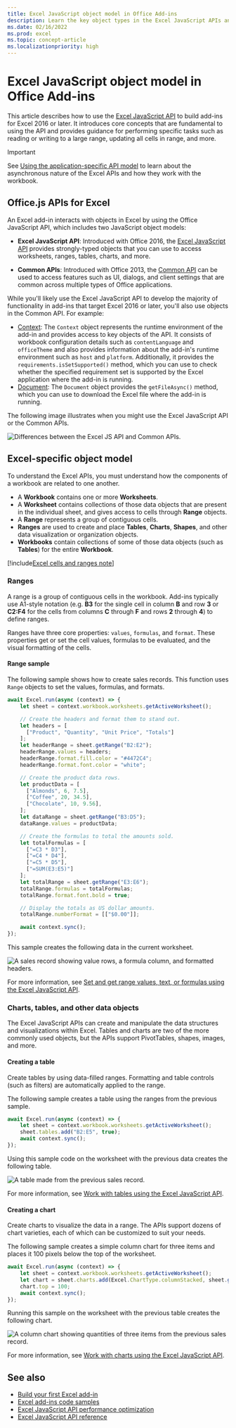 ```yaml
---
title: Excel JavaScript object model in Office Add-ins
description: Learn the key object types in the Excel JavaScript APIs and how to use them to build add-ins for Excel.
ms.date: 02/16/2022
ms.prod: excel
ms.topic: concept-article
ms.localizationpriority: high
---
```


# Excel JavaScript object model in Office Add-ins

This article describes how to use the [Excel JavaScript API](../reference/overview/excel-add-ins-reference-overview.md) to build add-ins for Excel 2016 or later. It introduces core concepts that are fundamental to using the API and provides guidance for performing specific tasks such as reading or writing to a large range, updating all cells in range, and more.

> [!IMPORTANT]
> See [Using the application-specific API model](../develop/application-specific-api-model.md) to learn about the asynchronous nature of the Excel APIs and how they work with the workbook.  

## Office.js APIs for Excel

An Excel add-in interacts with objects in Excel by using the Office JavaScript API, which includes two JavaScript object models:

* **Excel JavaScript API**: Introduced with Office 2016, the [Excel JavaScript API](../reference/overview/excel-add-ins-reference-overview.md) provides strongly-typed objects that you can use to access worksheets, ranges, tables, charts, and more.

* **Common APIs**: Introduced with Office 2013, the [Common API](/javascript/api/office) can be used to access features such as UI, dialogs, and client settings that are common across multiple types of Office applications.

While you'll likely use the Excel JavaScript API to develop the majority of functionality in add-ins that target Excel 2016 or later, you'll also use objects in the Common API. For example:

* [Context](/javascript/api/office/office.context): The `Context` object represents the runtime environment of the add-in and provides access to key objects of the API. It consists of workbook configuration details such as `contentLanguage` and `officeTheme` and also provides information about the add-in's runtime environment such as `host` and `platform`. Additionally, it provides the `requirements.isSetSupported()` method, which you can use to check whether the specified requirement set is supported by the Excel application where the add-in is running.
* [Document](/javascript/api/office/office.document): The `Document` object provides the `getFileAsync()` method, which you can use to download the Excel file where the add-in is running.

The following image illustrates when you might use the Excel JavaScript API or the Common APIs.

![Differences between the Excel JS API and Common APIs.](../images/excel-js-api-common-api.png)

## Excel-specific object model

To understand the Excel APIs, you must understand how the components of a workbook are related to one another.

* A **Workbook** contains one or more **Worksheets**.
* A **Worksheet** contains collections of those data objects that are present in the individual sheet, and gives access to cells through **Range** objects.
* A **Range** represents a group of contiguous cells.
* **Ranges** are used to create and place **Tables**, **Charts**, **Shapes**, and other data visualization or organization objects.
* **Workbooks** contain collections of some of those data objects (such as **Tables**) for the entire **Workbook**.

[!include[Excel cells and ranges note](../includes/note-excel-cells-and-ranges.md)]

### Ranges

A range is a group of contiguous cells in the workbook. Add-ins typically use A1-style notation (e.g. **B3** for the single cell in column **B** and row **3** or **C2:F4** for the cells from columns **C** through **F** and rows **2** through **4**) to define ranges.

Ranges have three core properties: `values`, `formulas`, and `format`. These properties get or set the cell values, formulas to be evaluated, and the visual formatting of the cells.

#### Range sample

The following sample shows how to create sales records. This function uses `Range` objects to set the values, formulas, and formats.

```js
await Excel.run(async (context) => {
    let sheet = context.workbook.worksheets.getActiveWorksheet();

    // Create the headers and format them to stand out.
    let headers = [
      ["Product", "Quantity", "Unit Price", "Totals"]
    ];
    let headerRange = sheet.getRange("B2:E2");
    headerRange.values = headers;
    headerRange.format.fill.color = "#4472C4";
    headerRange.format.font.color = "white";

    // Create the product data rows.
    let productData = [
      ["Almonds", 6, 7.5],
      ["Coffee", 20, 34.5],
      ["Chocolate", 10, 9.56],
    ];
    let dataRange = sheet.getRange("B3:D5");
    dataRange.values = productData;

    // Create the formulas to total the amounts sold.
    let totalFormulas = [
      ["=C3 * D3"],
      ["=C4 * D4"],
      ["=C5 * D5"],
      ["=SUM(E3:E5)"]
    ];
    let totalRange = sheet.getRange("E3:E6");
    totalRange.formulas = totalFormulas;
    totalRange.format.font.bold = true;

    // Display the totals as US dollar amounts.
    totalRange.numberFormat = [["$0.00"]];

    await context.sync();
});
```

This sample creates the following data in the current worksheet.

![A sales record showing value rows, a formula column, and formatted headers.](../images/excel-overview-range-sample.png)

For more information, see [Set and get range values, text, or formulas using the Excel JavaScript API](excel-add-ins-ranges-set-get-values.md).

### Charts, tables, and other data objects

The Excel JavaScript APIs can create and manipulate the data structures and visualizations within Excel. Tables and charts are two of the more commonly used objects, but the APIs support PivotTables, shapes, images, and more.

#### Creating a table

Create tables by using data-filled ranges. Formatting and table controls (such as filters) are automatically applied to the range.

The following sample creates a table using the ranges from the previous sample.

```js
await Excel.run(async (context) => {
    let sheet = context.workbook.worksheets.getActiveWorksheet();
    sheet.tables.add("B2:E5", true);
    await context.sync();
});
```

Using this sample code on the worksheet with the previous data creates the following table.

![A table made from the previous sales record.](../images/excel-overview-table-sample.png)

For more information, see [Work with tables using the Excel JavaScript API](excel-add-ins-tables.md).

#### Creating a chart

Create charts to visualize the data in a range. The APIs support dozens of chart varieties, each of which can be customized to suit your needs.

The following sample creates a simple column chart for three items and places it 100 pixels below the top of the worksheet.

```js
await Excel.run(async (context) => {
    let sheet = context.workbook.worksheets.getActiveWorksheet();
    let chart = sheet.charts.add(Excel.ChartType.columnStacked, sheet.getRange("B3:C5"));
    chart.top = 100;
    await context.sync();
});
```

Running this sample on the worksheet with the previous table creates the following chart.

![A column chart showing quantities of three items from the previous sales record.](../images/excel-overview-chart-sample.png)

For more information, see [Work with charts using the Excel JavaScript API](excel-add-ins-charts.md).

## See also

* [Build your first Excel add-in](../quickstarts/excel-quickstart-jquery.md)
* [Excel add-ins code samples](https://developer.microsoft.com/office/gallery/?filterBy=Samples,Excel)
* [Excel JavaScript API performance optimization](../excel/performance.md)
* [Excel JavaScript API reference](../reference/overview/excel-add-ins-reference-overview.md)

